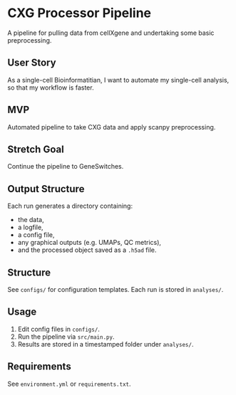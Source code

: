 # CXG Processor Pipeline

A pipeline for pulling data from cellXgene and undertaking some basic preprocessing.

## User Story

As a single-cell Bioinformatitian, I want to automate my single-cell analysis, so that my workflow is faster.

## MVP

Automated pipeline to take CXG data and apply scanpy preprocessing.

## Stretch Goal

Continue the pipeline to GeneSwitches.

## Output Structure

Each run generates a directory containing:
- the data,
- a logfile,
- a config file,
- any graphical outputs (e.g. UMAPs, QC metrics),
- and the processed object saved as a `.h5ad` file.

## Structure

See `configs/` for configuration templates. Each run is stored in `analyses/`.

## Usage

1. Edit config files in `configs/`.
2. Run the pipeline via `src/main.py`.
3. Results are stored in a timestamped folder under `analyses/`.

## Requirements

See `environment.yml` or `requirements.txt`.
